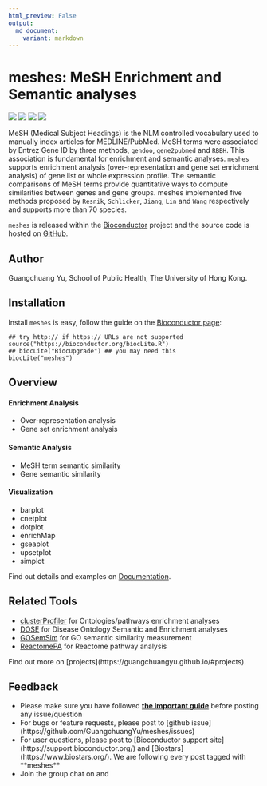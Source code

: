 ```yaml
---
html_preview: False
output:
  md_document:
    variant: markdown
---
```


meshes: MeSH Enrichment and Semantic analyses
=============================================

<!-- AddToAny BEGIN -->
<div class="a2a_kit a2a_kit_size_32 a2a_default_style">

<a class="a2a_dd" href="//www.addtoany.com/share"></a>
<a class="a2a_button_facebook"></a> <a class="a2a_button_twitter"></a>
<a class="a2a_button_google_plus"></a>
<a class="a2a_button_pinterest"></a> <a class="a2a_button_reddit"></a>
<a class="a2a_button_sina_weibo"></a> <a class="a2a_button_wechat"></a>
<a class="a2a_button_douban"></a>

</div>

<script async src="//static.addtoany.com/menu/page.js"></script>
<!-- AddToAny END -->
<link rel="stylesheet" href="https://guangchuangyu.github.io/css/font-awesome.min.css">
<link rel="stylesheet" href="https://guangchuangyu.github.io/css/academicons.min.css">

[![](https://img.shields.io/badge/release%20version-1.2.0-blue.svg?style=flat)](https://bioconductor.org/packages/meshes)
[![](https://img.shields.io/badge/devel%20version-1.3.0-blue.svg?style=flat)](https://github.com/guangchuangyu/meshes)
[![](https://img.shields.io/badge/download-798/total-blue.svg?style=flat)](https://bioconductor.org/packages/stats/bioc/meshes)
[![](https://img.shields.io/badge/download-128/month-blue.svg?style=flat)](https://bioconductor.org/packages/stats/bioc/meshes)

MeSH (Medical Subject Headings) is the NLM controlled vocabulary used to
manually index articles for MEDLINE/PubMed. MeSH terms were associated
by Entrez Gene ID by three methods, `gendoo`, `gene2pubmed` and `RBBH`.
This association is fundamental for enrichment and semantic analyses.
`meshes` supports enrichment analysis (over-representation and gene set
enrichment analysis) of gene list or whole expression profile. The
semantic comparisons of MeSH terms provide quantitative ways to compute
similarities between genes and gene groups. meshes implemented five
methods proposed by `Resnik`, `Schlicker`, `Jiang`, `Lin` and `Wang`
respectively and supports more than 70 species.

`meshes` is released within the
[Bioconductor](https://bioconductor.org/packages/meshes/) project and
the source code is hosted on
<a href="https://github.com/GuangchuangYu/meshes"><i class="fa fa-github fa-lg"></i>
GitHub</a>.

<i class="fa fa-user"></i> Author
---------------------------------

Guangchuang Yu, School of Public Health, The University of Hong Kong.

<a href="https://twitter.com/guangchuangyu"><i class="fa fa-twitter fa-3x"></i></a>
<a href="https://guangchuangyu.github.io/blog_images/biobabble.jpg"><i class="fa fa-wechat fa-3x"></i></a>
<a href="https://www.ncbi.nlm.nih.gov/pubmed/?term=Guangchuang+Yu[Author+-+Full]"><i class="ai ai-pubmed ai-3x"></i></a>
<a href="https://scholar.google.com.hk/citations?user=DO5oG40AAAAJ&hl=en"><i class="ai ai-google-scholar ai-3x"></i></a>
<a href="https://orcid.org/0000-0002-6485-8781"><i class="ai ai-orcid ai-3x"></i></a>
<a href="https://impactstory.org/u/0000-0002-6485-8781"><i class="ai ai-impactstory ai-3x"></i></a>

<i class="fa fa-download"></i> Installation
-------------------------------------------

Install `meshes` is easy, follow the guide on the [Bioconductor
page](https://bioconductor.org/packages/meshes/):

``` {.r}
## try http:// if https:// URLs are not supported
source("https://bioconductor.org/biocLite.R")
## biocLite("BiocUpgrade") ## you may need this
biocLite("meshes")
```

<i class="fa fa-cogs"></i> Overview
-----------------------------------

#### <i class="fa fa-angle-double-right"></i> Enrichment Analysis

-   Over-representation analysis
-   Gene set enrichment analysis

#### <i class="fa fa-angle-double-right"></i> Semantic Analysis

-   MeSH term semantic similarity
-   Gene semantic similarity

#### <i class="fa fa-angle-double-right"></i> Visualization

-   barplot
-   cnetplot
-   dotplot
-   enrichMap
-   gseaplot
-   upsetplot
-   simplot

<i class="fa fa-hand-o-right"></i> Find out details and examples on
<i class="fa fa-book"></i>
[Documentation](https://guangchuangyu.github.io/meshes/documentation/).

<i class="fa fa-wrench"></i> Related Tools
------------------------------------------

<ul class="fa-ul">
    <li><i class="fa-li fa fa-angle-double-right"></i><a href="https://guangchuangyu.github.io/clusterProfiler">clusterProfiler</a> for Ontologies/pathways enrichment analyses</li>
    <li><i class="fa-li fa fa-angle-double-right"></i><a href="https://guangchuangyu.github.io/DOSE">DOSE</a> for Disease Ontology Semantic and Enrichment analyses</li>
    <li><i class="fa-li fa fa-angle-double-right"></i><a href="https://guangchuangyu.github.io/GOSemSim">GOSemSim</a> for GO semantic similarity measurement</li>
    <li><i class="fa-li fa fa-angle-double-right"></i><a href="https://guangchuangyu.github.io/ReactomePA">ReactomePA</a> for Reactome pathway analysis</li>

</ul>
<i class="fa fa-hand-o-right"></i> Find out more on
[projects](https://guangchuangyu.github.io/#projects).

<i class="fa fa-comment"></i> Feedback
--------------------------------------

<ul class="fa-ul">
    <li><i class="fa-li fa fa-hand-o-right"></i> Please make sure you have followed <a href="https://guangchuangyu.github.io/2016/07/how-to-bug-author/"><strong>the important guide</strong></a> before posting any issue/question</li>
    <li><i class="fa-li fa fa-bug"></i> For bugs or feature requests, please post to <i class="fa fa-github-alt"></i> [github issue](https://github.com/GuangchuangYu/meshes/issues)</li>
    <li><i class="fa-li fa fa-question"></i>  For user questions, please post to [Bioconductor support site](https://support.bioconductor.org/) and [Biostars](https://www.biostars.org/). We are following every post tagged with **meshes**</li>
    <li><i class="fa-li fa fa-commenting"></i> Join the group chat on <a href="https://twitter.com/hashtag/meshes"><i class="fa fa-twitter fa-lg"></i></a> and <a href="http://huati.weibo.com/k/meshes"><i class="fa fa-weibo fa-lg"></i></a></li>

</ul>
